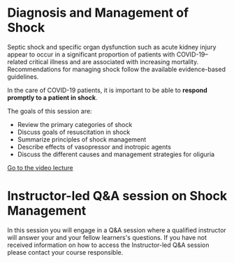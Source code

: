 # Diagnosis and Management of Shock

Septic shock and specific organ dysfunction such as acute kidney injury appear to occur in a significant proportion of patients with COVID-19–related critical illness and are associated with increasing mortality. Recommendations for managing shock follow the available evidence-based guidelines.

In the care of COVID-19 patients, it is important to be able to **respond promptly to a patient in shock**.

The goals of this session are:
* Review the primary categories of shock
* Discuss goals of resuscitation in shock
* Summarize principles of shock management
* Describe effects of vasopressor and inotropic agents
* Discuss the different causes and management strategies for oliguria

[Go to the video lecture](https://covid19.sccm.org/Presentations/Diagnosis-and-Management-of-Shock/story_html5.html?lms=1)

# Instructor-led Q&A session on Shock Management
In this session you will engage in a Q&A session where a qualified instructor will answer your and your fellow learners's questions.
If you have not received information on how to access the Instructor-led Q&A session please contact your course responsible.
